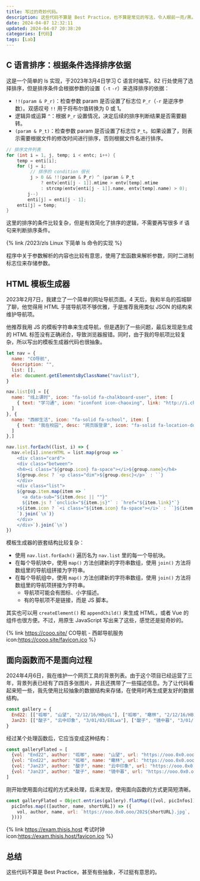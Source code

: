 ```yaml
---
title: 写过的奇妙代码。
description: 这些代码不算是 Best Practice，也不算是常见的写法，令人眼前一亮/黑。
date: 2024-04-07 12:32:11
updated: 2024-04-07 20:38:20
categories: [代码]
tags: [Lab]
---
```


## C 语言排序：根据条件选择排序依据

这是一个简单的 ls 实现，于2023年3月4日学习 C 语言时编写。82 行处使用了选择排序，但是排序条件会根据参数的设置（`-t` `-r`）来选择排序的依据：

- `!!(param & P_r)`：检查参数 param 是否设置了标志位 `P_r`（`-r` 是逆序参数）。双感叹号 `!!` 用于将布尔值转换为 0 或 1。
- 逻辑异或运算 `^`：根据 `P_r` 设置情况，决定后续的排序判断结果是否需要翻转。
- `(param & P_t)`：检查参数 param 是否设置了标志位 `P_t`。如果设置了，则表示需要根据文件的修改时间进行排序，否则根据文件名进行排序。

```c
// 排序文件列表
for (int i = 1, j, temp; i < entc; i++) {
    temp = enti[i];
    for (j = i;
         // 排序的 condition 很长
         j > 0 && !!(param & P_r) ^ (param & P_t
             ? entv[enti[j - 1]].mtime > entv[temp].mtime
             : strcmp(entv[enti[j - 1]].name, entv[temp].name) > 0);
        j--)
        enti[j] = enti[j - 1];
    enti[j] = temp;
}
```

这里的排序的条件比较复杂，但是有效简化了排序的逻辑，不需要再写很多 if 语句来判断排序条件。

{% link /2023/zls Linux 下简单 ls 命令的实现 %}

程序中关于参数解析的内容也比较有意思，使用了宏函数来解析参数，同时二进制标志位来存储参数。

## HTML 模板生成器

2023年2月7日，我建立了一个简单的网址导航页面。4 天后，我和半岛的孤城聊了聊，他觉得用 HTML 手搓导航项不够优雅，于是推荐我用类似 JSON 的结构来维护导航项。

他推荐我用 JS 的模板字符串来生成导航，但是遇到了一些问题，最后发现是生成的 HTML 标签没有正确闭合，导致浏览器报错。同时，由于我的导航项比较复杂，所以写出的模板生成器代码也很抽象。

```js
let nav = {
  name: "CO导航",
  description: "",
  list: [],
  ele: document.getElementsByClassName("navlist"),
}

nav.list[0] = [{
  name: "线上课时", icon: "fa-solid fa-chalkboard-user", item: [
    { text: "学习通", icon: "iconfont icon-chaoxing", link: "http://i.chaoxing.com/" },
  ]
}, {
  name: "西邮生活", icon: "fa-solid fa-school", item: [
    { text: "我在校园", desc: "网页版登录", icon: "fa-solid fa-location-dot", js: "dialog.showMsg(this.textContent)" },
  ]
},]

nav.list.forEach((list, i) => {
  nav.ele[i].innerHTML = list.map(group => `
    <div class="card">
    <div class="between">
    <h4><i class="${group.icon} fa-space"></i>${group.name}</h4>
    ${group.desc ? `<p class="dim">${group.desc}</p>` : ``}
    </div>
    <div class="list">
    ${group.item.map(item => `
      <a data-sub="${item.desc || ""}"
      ${item.js ? `onclick="${item.js}"` : `href="${item.link}"`}
    >${item.icon ? `<i class="${item.icon} fa-space"></i>` : ``}${item.text}</a>
    `).join(`\n`)}
    </div>
    </div>`).join(`\n`)
})
```

模板生成器的嵌套结构比较复杂：

- 使用 `nav.list.forEach()` 遍历名为 `nav.list` 里的每一个导航块。
- 在每个导航块中，使用 `map()` 方法创建新的字符串数组，使用 `join()` 方法将数组里的导航组拼接为字符串。
- 在每个导航组中，使用 `map()` 方法创建新的字符串数组，使用 `join()` 方法将数组里的导航项拼接为字符串。
  - 导航项可能会有图标、小字描述。
  - 有的导航项不是链接，而是 JS 脚本。

其实也可以用 `createElement()` 和 `appendChild()` 来生成 HTML，或者 Vue 的组件也很方便。不过，用原生 JavaScript 写出来了这些，感觉还是挺奇妙的。

{% link https://cooo.site/ CO导航 - 西邮导航服务 icon:https://cooo.site/favicon.ico %}

## 面向函数而不是面向过程

2024年4月6日，我在维护一个网页工具的背景列表。由于这个项目已经运营了三年，背景列表已经有了四百多张图片，并且还携带了一些描述信息。为了让代码看起来短一些，我先使用比较抽象的数据结构来存储，在使用时再生成更友好的数据结构。

```js
const gallery = {
  End22: [["呱唧", "山望", "2/12/16/HBqoL"], ["呱唧", "瞰林", "2/12/16/HBBGX"],],
  Jan23: [["酸子", "云中印象", "3/01/03/E8Lwa"], ["酸子", "镜中暮", "3/01/03/E8HSK"],],
}
```

经过某个处理函数后，它应当变成这种结构：

```js
const galleryFlated = [
  {vol: "End22", author: "呱唧", name: "山望", url: "https://ooo.0x0.ooo/2022/12/16/HBqoL.jpg"},
  {vol: "End22", author: "呱唧", name: "瞰林", url: "https://ooo.0x0.ooo/2022/12/16/HBBGX.jpg"},
  {vol: "Jan23", author: "酸子", name: "云中印象", url: "https://ooo.0x0.ooo/2023/01/03/E8Lwa.jpg"},
  {vol: "Jan23", author: "酸子", name: "镜中暮", url: "https://ooo.0x0.ooo/2023/01/03/E8HSK.jpg"}
]
```

刚开始使用面向过程的方式来处理，后来发现，使用面向函数的方式更简短清晰。

```js
const galleryFlated = Object.entries(gallery).flatMap(([vol, picInfos]) =>
  picInfos.map(([author, name, shortURL]) => ({
    vol, author, name, url: `https://ooo.0x0.ooo/202${shortURL}.jpg`,
  })))
```

{% link https://exam.thisis.host 考试时钟 icon:https://exam.thisis.host/favicon.ico %}

## 总结

这些代码不算是 Best Practice，甚至有些抽象，不过挺有意思的。
